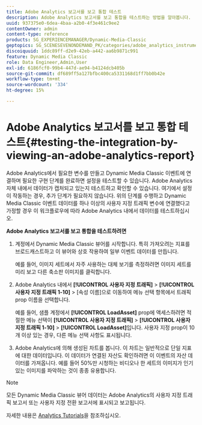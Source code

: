 ```yaml
---
title: Adobe Analytics 보고서를 보고 통합 테스트
description: Adobe Analytics 보고서를 보고 통합을 테스트하는 방법을 알아봅니다.
uuid: 937375e0-6dea-4baa-a2b0-4f3e461c9ee2
contentOwner: admin
content-type: reference
products: SG_EXPERIENCEMANAGER/Dynamic-Media-Classic
geptopics: SG_SCENESEVENONDEMAND_PK/categories/adobe_analytics_instrumentation_kit
discoiquuid: 1ddc89ff-d2e9-42eb-a442-aa6b9871c991
feature: Dynamic Media Classic
role: Data Engineer,Admin,User
exl-id: 6186fcf0-99b4-447d-ae94-b4124dcb405b
source-git-commit: df689ff5a127bfbc400ca5331168d1ff7bb0b42e
workflow-type: tm+mt
source-wordcount: '334'
ht-degree: 15%

---
```


# Adobe Analytics 보고서를 보고 통합 테스트{#testing-the-integration-by-viewing-an-adobe-analytics-report}

Adobe Analytics에서 필요한 변수를 만들고 Dynamic Media Classic 이벤트에 연결하며 필요한 구현 단계를 완료하면 설정을 테스트할 수 있습니다. Adobe Analytics 자체 내에서 데이터가 캡처되고 있는지 테스트하고 확인할 수 있습니다. 여기에서 설정이 작동하는 경우, 추가 단계가 필요하지 않습니다. 위의 단계를 수행하고 Dynamic Media Classic 이벤트 데이터를 하나 이상의 사용자 지정 트래픽 변수에 연결했다고 가정할 경우 이 워크플로우에 따라 Adobe Analytics 내에서 데이터를 테스트하십시오.

**Adobe Analytics 보고서를 보고 통합을 테스트하려면**

1. 계정에서 Dynamic Media Classic 뷰어를 시작합니다. 특히 가져오려는 지표를 브로드캐스트하고 이 뷰어와 상호 작용하여 일부 이벤트 데이터를 만듭니다.

   예를 들어, 이미지 세트에서 자주 사용하는 대체 보기를 측정하려면 이미지 세트를 미리 보고 다른 축소판 이미지를 클릭합니다.

1. Adobe Analytics 내에서 **[!UICONTROL 사용자 지정 트래픽]** > **[!UICONTROL 사용자 지정 트래픽 1-10]** > [속성 이름]으로 이동하여 메뉴 선택 항목에서 트래픽 prop 이름을 선택합니다.

   예를 들어, 샘플 계정에서 **[!UICONTROL LoadAsset]** prop에 액세스하려면 적절한 메뉴 선택이 **[!UICONTROL 사용자 지정 트래픽]** > **[!UICONTROL 사용자 지정 트래픽 1-10]** > **[!UICONTROL LoadAsset]**&#x200B;입니다. 사용자 지정 prop이 10개 이상 있는 경우, 다른 메뉴 선택 사항도 표시됩니다.

1. Adobe Analytics에 의해 생성된 차트를 봅니다. 이 차트는 일반적으로 단일 지표에 대한 데이터입니다. 이 데이터가 연결된 자산도 확인하려면 이 이벤트의 자산 데이터를 가져옵니다. 예를 들어 50%만 시청하는 비디오나 한 세트의 이미지가 인기 있는 이미지를 파악하는 것이 종종 유용합니다.

>[!NOTE]
>
>모든 Dynamic Media Classic 뷰어 데이터는 Adobe Analytics의 사용자 지정 트래픽 보고서 또는 사용자 지정 전환 보고서에 표시되고 보고됩니다.

자세한 내용은 [Analytics Tutorials](https://experienceleague.adobe.com/docs/analytics-learn/tutorials/overview.html)을 참조하십시오.